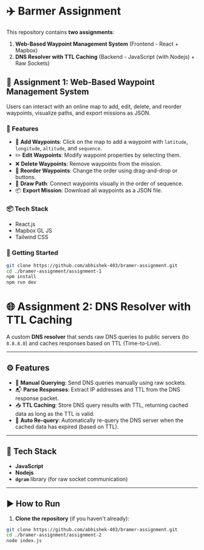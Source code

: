 # ✈️ Barmer Assignment 

This repository contains **two assignments**:

1. **Web-Based Waypoint Management System** (Frontend - React + Mapbox)
2. **DNS Resolver with TTL Caching** (Backend - JavaScript (with Nodejs) + Raw Sockets)

## 📍 Assignment 1: Web-Based Waypoint Management System

Users can interact with an online map to add, edit, delete, and reorder waypoints, visualize paths, and export missions as JSON.

### 🔧 Features

- 🧭 **Add Waypoints**: Click on the map to add a waypoint with `latitude`, `longitude`, `altitude`, and `sequence`.
- ✏️ **Edit Waypoints**: Modify waypoint properties by selecting them.
- ❌ **Delete Waypoints**: Remove waypoints from the mission.
- 🔀 **Reorder Waypoints**: Change the order using drag-and-drop or buttons.
- 🧵 **Draw Path**: Connect waypoints visually in the order of sequence.
- 📦 **Export Mission**: Download all waypoints as a JSON file.

### 📦 Tech Stack

- React.js
- Mapbox GL JS
- Tailwind CSS

### 🚀 Getting Started

```bash
git clone https://github.com/abhishek-403/bramer-assignment.git
cd ./bramer-assignment/assignment-1
npm install
npm run dev
```
# 🌐 Assignment 2: DNS Resolver with TTL Caching

A custom **DNS resolver** that sends raw DNS queries to public servers (to `8.8.8.8`) and caches responses based on TTL (Time-to-Live).

---

## ⚙️ Features

- 📡 **Manual Querying**: Send DNS queries manually using raw sockets.
- 📬 **Parse Responses**: Extract IP addresses and TTL from the DNS response packet.
- 📥 **TTL Caching**: Store DNS query results with TTL, returning cached data as long as the TTL is valid.
- 🔁 **Auto Re-query**: Automatically re-query the DNS server when the cached data has expired (based on TTL).

---

## 🐍 Tech Stack

- **JavaScript**
- **Nodejs**
- **`dgram`** library (for raw socket communication)
  
---

## ▶️ How to Run

1. **Clone the repository** (if you haven't already):

```bash
git clone https://github.com/abhishek-403/bramer-assignment.git
cd ./bramer-assignment/assignment-2
node index.js
```
